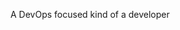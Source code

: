 A DevOps focused kind of a developer

<!---
jrmyr/jrmyr is a ✨ special ✨ repository because its `README.md` (this file) appears on your GitHub profile.
You can click the Preview link to take a look at your changes.
--->
